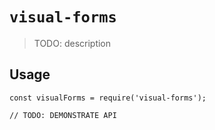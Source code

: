 # `visual-forms`

> TODO: description

## Usage

```
const visualForms = require('visual-forms');

// TODO: DEMONSTRATE API
```

